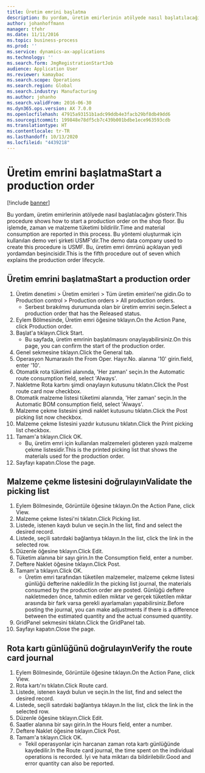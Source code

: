 ```yaml
---
title: Üretim emrini başlatma
description: Bu yordam, üretim emirlerinin atölyede nasıl başlatılacağını gösterir.
author: johanhoffmann
manager: tfehr
ms.date: 11/11/2016
ms.topic: business-process
ms.prod: ''
ms.service: dynamics-ax-applications
ms.technology: ''
ms.search.form: JmgRegistrationStartJob
audience: Application User
ms.reviewer: kamaybac
ms.search.scope: Operations
ms.search.region: Global
ms.search.industry: Manufacturing
ms.author: johanho
ms.search.validFrom: 2016-06-30
ms.dyn365.ops.version: AX 7.0.0
ms.openlocfilehash: 47915a93151b1adc99ddb4e3facb29bf8db49dd6
ms.sourcegitcommit: 199848e78df5cb7c439b001bdbe1ece963593cdb
ms.translationtype: HT
ms.contentlocale: tr-TR
ms.lasthandoff: 10/13/2020
ms.locfileid: "4439218"
---
```

# <a name="start-a-production-order"></a><span data-ttu-id="f61a6-103">Üretim emrini başlatma</span><span class="sxs-lookup"><span data-stu-id="f61a6-103">Start a production order</span></span>

[!include [banner](../../includes/banner.md)]

<span data-ttu-id="f61a6-104">Bu yordam, üretim emirlerinin atölyede nasıl başlatılacağını gösterir.</span><span class="sxs-lookup"><span data-stu-id="f61a6-104">This procedure shows how to start a production order on the shop floor.</span></span> <span data-ttu-id="f61a6-105">Bu işlemde, zaman ve malzeme tüketimi bildirilir.</span><span class="sxs-lookup"><span data-stu-id="f61a6-105">Time and material consumption are reported in this process.</span></span> <span data-ttu-id="f61a6-106">Bu yöntemi oluşturmak için kullanılan demo veri şirketi USMF'dir.</span><span class="sxs-lookup"><span data-stu-id="f61a6-106">The demo data company used to create this procedure is USMF.</span></span> <span data-ttu-id="f61a6-107">Bu, üretim emri ömrünü açıklayan yedi yordamdan beşincisidir.</span><span class="sxs-lookup"><span data-stu-id="f61a6-107">This is the fifth procedure out of seven which explains the production order lifecycle.</span></span>


## <a name="start-a-production-order"></a><span data-ttu-id="f61a6-108">Üretim emrini başlatma</span><span class="sxs-lookup"><span data-stu-id="f61a6-108">Start a production order</span></span>
1. <span data-ttu-id="f61a6-109">Üretim denetimi > Üretim emirleri > Tüm üretim emirleri'ne gidin.</span><span class="sxs-lookup"><span data-stu-id="f61a6-109">Go to Production control > Production orders > All production orders.</span></span>
    * <span data-ttu-id="f61a6-110">Serbest bırakılmış durumunda olan bir üretim emrini seçin.</span><span class="sxs-lookup"><span data-stu-id="f61a6-110">Select a production order that has the Released status.</span></span>  
2. <span data-ttu-id="f61a6-111">Eylem Bölmesinde, Üretim emri öğesine tıklayın.</span><span class="sxs-lookup"><span data-stu-id="f61a6-111">On the Action Pane, click Production order.</span></span>
3. <span data-ttu-id="f61a6-112">Başlat'a tıklayın.</span><span class="sxs-lookup"><span data-stu-id="f61a6-112">Click Start.</span></span>
    * <span data-ttu-id="f61a6-113">Bu sayfada, üretim emrinin başlatılmasını onaylayabilirsiniz.</span><span class="sxs-lookup"><span data-stu-id="f61a6-113">On this page, you can confirm the start of the production order.</span></span>  
4. <span data-ttu-id="f61a6-114">Genel sekmesine tıklayın.</span><span class="sxs-lookup"><span data-stu-id="f61a6-114">Click the General tab.</span></span>
5. <span data-ttu-id="f61a6-115">Operasyon Numarası</span><span class="sxs-lookup"><span data-stu-id="f61a6-115">In the From Oper.</span></span> <span data-ttu-id="f61a6-116">Hayır.</span><span class="sxs-lookup"><span data-stu-id="f61a6-116">No.</span></span> <span data-ttu-id="f61a6-117">alanına '10' girin.</span><span class="sxs-lookup"><span data-stu-id="f61a6-117">field, enter '10'.</span></span>
6. <span data-ttu-id="f61a6-118">Otomatik rota tüketimi alanında, 'Her zaman' seçin.</span><span class="sxs-lookup"><span data-stu-id="f61a6-118">In the Automatic route consumption field, select 'Always'.</span></span>
7. <span data-ttu-id="f61a6-119">Nakletme Rota kartını şimdi onaylayın kutusunu tıklatın.</span><span class="sxs-lookup"><span data-stu-id="f61a6-119">Click the Post route card now checkbox.</span></span>
8. <span data-ttu-id="f61a6-120">Otomatik malzeme listesi tüketimi alanında, 'Her zaman' seçin.</span><span class="sxs-lookup"><span data-stu-id="f61a6-120">In the Automatic BOM consumption field, select 'Always'.</span></span>
9. <span data-ttu-id="f61a6-121">Malzeme çekme listesini şimdi naklet kutusunu tıklatın.</span><span class="sxs-lookup"><span data-stu-id="f61a6-121">Click the Post picking list now checkbox.</span></span>
10. <span data-ttu-id="f61a6-122">Malzeme çekme listesini yazdır kutusunu tıklatın.</span><span class="sxs-lookup"><span data-stu-id="f61a6-122">Click the Print picking list checkbox.</span></span>
11. <span data-ttu-id="f61a6-123">Tamam'a tıklayın.</span><span class="sxs-lookup"><span data-stu-id="f61a6-123">Click OK.</span></span>
    * <span data-ttu-id="f61a6-124">Bu, üretim emri için kullanılan malzemeleri gösteren yazılı malzeme çekme listesidir.</span><span class="sxs-lookup"><span data-stu-id="f61a6-124">This is the printed picking list that shows the materials used for the production order.</span></span>  
12. <span data-ttu-id="f61a6-125">Sayfayı kapatın.</span><span class="sxs-lookup"><span data-stu-id="f61a6-125">Close the page.</span></span>

## <a name="validate-the-picking-list"></a><span data-ttu-id="f61a6-126">Malzeme çekme listesini doğrulayın</span><span class="sxs-lookup"><span data-stu-id="f61a6-126">Validate the picking list</span></span>
1. <span data-ttu-id="f61a6-127">Eylem Bölmesinde, Görüntüle öğesine tıklayın.</span><span class="sxs-lookup"><span data-stu-id="f61a6-127">On the Action Pane, click View.</span></span>
2. <span data-ttu-id="f61a6-128">Malzeme çekme listesi'ni tıklatın.</span><span class="sxs-lookup"><span data-stu-id="f61a6-128">Click Picking list.</span></span>
3. <span data-ttu-id="f61a6-129">Listede, istenen kaydı bulun ve seçin.</span><span class="sxs-lookup"><span data-stu-id="f61a6-129">In the list, find and select the desired record.</span></span>
4. <span data-ttu-id="f61a6-130">Listede, seçili satırdaki bağlantıya tıklayın.</span><span class="sxs-lookup"><span data-stu-id="f61a6-130">In the list, click the link in the selected row.</span></span>
5. <span data-ttu-id="f61a6-131">Düzenle öğesine tıklayın.</span><span class="sxs-lookup"><span data-stu-id="f61a6-131">Click Edit.</span></span>
6. <span data-ttu-id="f61a6-132">Tüketim alanına bir sayı girin.</span><span class="sxs-lookup"><span data-stu-id="f61a6-132">In the Consumption field, enter a number.</span></span>
7. <span data-ttu-id="f61a6-133">Deftere Naklet öğesine tıklayın.</span><span class="sxs-lookup"><span data-stu-id="f61a6-133">Click Post.</span></span>
8. <span data-ttu-id="f61a6-134">Tamam'a tıklayın.</span><span class="sxs-lookup"><span data-stu-id="f61a6-134">Click OK.</span></span>
    * <span data-ttu-id="f61a6-135">Üretim emri tarafından tüketilen malzemeler, malzeme çekme listesi günlüğü defterine nakledilir.</span><span class="sxs-lookup"><span data-stu-id="f61a6-135">In the picking list journal, the materials consumed by the production order are posted.</span></span> <span data-ttu-id="f61a6-136">Günlüğü deftere nakletmeden önce, tahmin edilen miktar ve gerçek tüketilen miktar arasında bir fark varsa gerekli ayarlamaları yapabilirsiniz.</span><span class="sxs-lookup"><span data-stu-id="f61a6-136">Before posting the journal, you can make adjustments if there is a difference between the estimated quantity and the actual consumed quantity.</span></span>  
9. <span data-ttu-id="f61a6-137">GridPanel sekmesini tıklatın.</span><span class="sxs-lookup"><span data-stu-id="f61a6-137">Click the GridPanel tab.</span></span>
10. <span data-ttu-id="f61a6-138">Sayfayı kapatın.</span><span class="sxs-lookup"><span data-stu-id="f61a6-138">Close the page.</span></span>

## <a name="verify-the-route-card-journal"></a><span data-ttu-id="f61a6-139">Rota kartı günlüğünü doğrulayın</span><span class="sxs-lookup"><span data-stu-id="f61a6-139">Verify the route card journal</span></span>
1. <span data-ttu-id="f61a6-140">Eylem Bölmesinde, Görüntüle öğesine tıklayın.</span><span class="sxs-lookup"><span data-stu-id="f61a6-140">On the Action Pane, click View.</span></span>
2. <span data-ttu-id="f61a6-141">Rota kartı'nı tıklatın.</span><span class="sxs-lookup"><span data-stu-id="f61a6-141">Click Route card.</span></span>
3. <span data-ttu-id="f61a6-142">Listede, istenen kaydı bulun ve seçin.</span><span class="sxs-lookup"><span data-stu-id="f61a6-142">In the list, find and select the desired record.</span></span>
4. <span data-ttu-id="f61a6-143">Listede, seçili satırdaki bağlantıya tıklayın.</span><span class="sxs-lookup"><span data-stu-id="f61a6-143">In the list, click the link in the selected row.</span></span>
5. <span data-ttu-id="f61a6-144">Düzenle öğesine tıklayın.</span><span class="sxs-lookup"><span data-stu-id="f61a6-144">Click Edit.</span></span>
6. <span data-ttu-id="f61a6-145">Saatler alanına bir sayı girin.</span><span class="sxs-lookup"><span data-stu-id="f61a6-145">In the Hours field, enter a number.</span></span>
7. <span data-ttu-id="f61a6-146">Deftere Naklet öğesine tıklayın.</span><span class="sxs-lookup"><span data-stu-id="f61a6-146">Click Post.</span></span>
8. <span data-ttu-id="f61a6-147">Tamam'a tıklayın.</span><span class="sxs-lookup"><span data-stu-id="f61a6-147">Click OK.</span></span>
    * <span data-ttu-id="f61a6-148">Tekil operasyonlar için harcanan zaman rota kartı günlüğünde kaydedilir.</span><span class="sxs-lookup"><span data-stu-id="f61a6-148">In the Route card journal, the time spent on the individual operations is recorded.</span></span> <span data-ttu-id="f61a6-149">İyi ve hata miktarı da bildirilebilir.</span><span class="sxs-lookup"><span data-stu-id="f61a6-149">Good and error quantity can also be reported.</span></span>  
